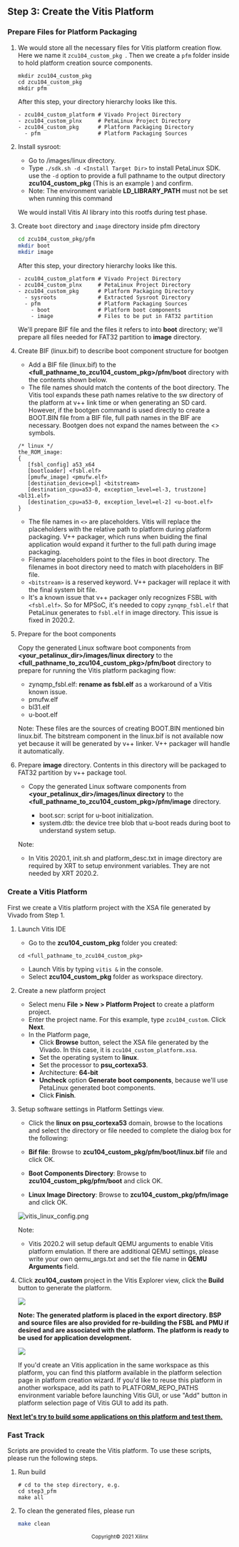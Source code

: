 <!--
# Copyright 2020 Xilinx Inc.
#
# Licensed under the Apache License, Version 2.0 (the "License");
# you may not use this file except in compliance with the License.
# You may obtain a copy of the License at
#
#     http://www.apache.org/licenses/LICENSE-2.0
#
# Unless required by applicable law or agreed to in writing, software
# distributed under the License is distributed on an "AS IS" BASIS,
# WITHOUT WARRANTIES OR CONDITIONS OF ANY KIND, either express or implied.
# See the License for the specific language governing permissions and
# limitations under the License.
-->

## Step 3: Create the Vitis Platform

### Prepare Files for Platform Packaging

1. We would store all the necessary files for Vitis platform creation flow. Here we name it ```zcu104_custom_pkg ```. Then we create a `pfm` folder inside to hold platform creation source components. 

   ```
   mkdir zcu104_custom_pkg
   cd zcu104_custom_pkg
   mkdir pfm
   ```
   After this step, your directory hierarchy looks like this.

   ```
   - zcu104_custom_platform # Vivado Project Directory
   - zcu104_custom_plnx     # PetaLinux Project Directory
   - zcu104_custom_pkg      # Platform Packaging Directory
     - pfm                  # Platform Packaging Sources
   ```

2. Install sysroot: 

   - Go to <PetaLinux Project>/images/linux directory.
   - Type `./sdk.sh -d <Install Target Dir>` to install PetaLinux SDK. use the `-d` option to provide a full pathname to the output directory **zcu104_custom_pkg** (This is an example ) and confirm.
   - Note: The environment variable **LD_LIBRARY_PATH** must not be set when running this command

   We would install Vitis AI library into this rootfs during test phase.



3. Create `boot` directory and `image` directory inside pfm directory

   ```bash
   cd zcu104_custom_pkg/pfm
   mkdir boot
   mkdir image
   ```
   After this step, your directory hierarchy looks like this.

   ```
   - zcu104_custom_platform # Vivado Project Directory
   - zcu104_custom_plnx     # PetaLinux Project Directory
   - zcu104_custom_pkg      # Platform Packaging Directory
     - sysroots             # Extracted Sysroot Directory
     - pfm                  # Platform Packaging Sources
       - boot               # Platform boot components
       - image              # Files to be put in FAT32 partition
   ```

   We'll prepare BIF file and the files it refers to into **boot** directory; we'll prepare all files needed for FAT32 partition to **image** directory.

4. Create BIF (linux.bif) to describe boot component structure for bootgen


   - Add a BIF file (linux.bif) to the **<full_pathname_to_zcu104_custom_pkg>/pfm/boot** directory with the contents shown below. 
   - The file names should match the contents of the boot directory. The Vitis tool expands these path names relative to the sw directory of the platform at v++ link time or when generating an SD card. However, if the bootgen command is used directly to create a BOOT.BIN file from a BIF file, full path names in the BIF are necessary. Bootgen does not expand the names between the <> symbols.

   ```
   /* linux */
   the_ROM_image:
   {
      [fsbl_config] a53_x64
      [bootloader] <fsbl.elf>
      [pmufw_image] <pmufw.elf>
      [destination_device=pl] <bitstream>
      [destination_cpu=a53-0, exception_level=el-3, trustzone] <bl31.elf>
      [destination_cpu=a53-0, exception_level=el-2] <u-boot.elf>
   }
   ```

   - The file names in `<>` are placeholders. Vitis will replace the placeholders with the relative path to platform during platform packaging. V++ packager, which runs when buiding the final application would expand it further to the full path during image packaging.
   - Filename placeholders point to the files in boot directory. The filenames in boot directory need to match with placeholders in BIF file.
   - `<bitstream>` is a reserved keyword. V++ packager will replace it with the final system bit file.
   - It's a known issue that v++ packager only recognizes FSBL with `<fsbl.elf>`. So for MPSoC, it's needed to copy `zynqmp_fsbl.elf` that PetaLinux generates to `fsbl.elf` in image directory. This issue is fixed in 2020.2.

5. Prepare for the boot components

   Copy the generated Linux software boot components from **<your_petalinux_dir>/images/linux directory** to the **<full_pathname_to_zcu104_custom_pkg>/pfm/boot** directory to prepare for running the Vitis platform packaging flow:

   <!--TODO: Update file name. Vitis known issue is resolved.-->
   - zynqmp_fsbl.elf: **rename as fsbl.elf** as a workaround of a Vitis known issue.
   - pmufw.elf
   - bl31.elf
   - u-boot.elf

   Note: These files are the sources of creating BOOT.BIN mentioned bin linux.bif. The bitstream component in the linux.bif is not available now yet because it will be generated by v++ linker. V++ packager will handle it automatically.


6. Prepare **image** directory. Contents in this directory will be packaged to FAT32 partition by v++ package tool.

   - Copy the generated Linux software components from **<your_petalinux_dir>/images/linux directory** to the **<full_pathname_to_zcu104_custom_pkg>/pfm/image** directory.

     - boot.scr: script for u-boot initialization. 
     - system.dtb: the device tree blob that u-boot reads during boot to understand system setup.

   Note:
   
   - In Vitis 2020.1, init.sh and platform_desc.txt in image directory are required by XRT to setup environment variables. They are not needed by XRT 2020.2.

### Create a Vitis Platform

First we create a Vitis platform project with the XSA file generated by Vivado from Step 1.

1. Launch Vitis IDE
   - Go to the **zcu104_custom_pkg** folder you created:

   ```
   cd <full_pathname_to_zcu104_custom_pkg>
   ```

   - Launch Vitis by typing `vitis &` in the console.
   - Select **zcu104_custom_pkg** folder as workspace directory.

2. Create a new platform project

   - Select menu **File > New > Platform Project** to create a platform project.<br />
   - Enter the project name. For this example, type ```zcu104_custom```. Click **Next**.
   - In the Platform page,
     - Click **Browse** button, select the XSA file generated by the Vivado. In this case, it is ```zcu104_custom_platform.xsa```.</br>
     - Set the operating system to **linux**.</br>
     - Set the processor to **psu_cortexa53**.</br>
     - Architecture: **64-bit**</br>
     - **Uncheck** option **Generate boot components**, because we'll use PetaLinux generated boot components.</br>
     - Click **Finish**.

3. Setup software settings in Platform Settings view.

   - Click the **linux on psu_cortexa53** domain, browse to the locations and select the directory or file needed to complete the dialog box for the following:

   - **Bif file**: Browse to **zcu104_custom_pkg/pfm/boot/linux.bif** file and click OK.
   - **Boot Components Directory**: Browse to **zcu104_custom_pkg/pfm/boot** and click OK.
   - **Linux Image Directory**: Browse to **zcu104_custom_pkg/pfm/image** and click OK.

   ![vitis_linux_config.png](./images/vitis_linux_config.png)

   Note:

   - Vitis 2020.2 will setup default QEMU arguments to enable Vitis platform emulation. If there are additional QEMU settings, please write your own qemu_args.txt and set the file name in **QEMU Arguments** field.

4. Click **zcu104_custom** project in the Vitis Explorer view, click the **Build** button to generate the platform.

   ![](./images/build_vitis_platform.png)

   **Note: The generated platform is placed in the export directory. BSP and source files are also provided for re-building the FSBL and PMU if desired and are associated with the platform. The platform is ready to be used for application development.**

   ![](./images/vitis_platform_output.png)

   If you'd create an Vitis application in the same workspace as this platform, you can find this platform available in the platform selection page in platform creation wizard. If you'd like to reuse this platform in another workspace, add its path to PLATFORM_REPO_PATHS environment variable before launching Vitis GUI, or use "Add" button in platform selection page of Vitis GUI to add its path.

**[Next let's try to build some applications on this platform and test them.](./step4.md)**

### Fast Track

Scripts are provided to create the Vitis platform. To use these scripts, please run the following steps.

1. Run build

   ```
   # cd to the step directory, e.g.
   cd step3_pfm
   make all
   ```

2. To clean the generated files, please run

   ```bash
   make clean
   ```

<p align="center"><sup>Copyright&copy; 2021 Xilinx</sup></p>
